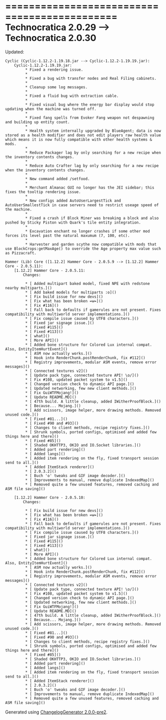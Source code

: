 =============================================
Technocratica 2.0.29 --> Technocratica 2.0.30
=============================================

Updated:

	Cyclic (Cyclic-1.12.2-1.19.18.jar --> Cyclic-1.12.2-1.19.19.jar):
		Cyclic-1.12.2-1.19.19.jar:
			 * Fixed a rendering issue. 
			 * 
			 * Fixed a bug with transfer nodes and Real Filing cabinets. 
			 * 
			 * Cleanup some log messages. 
			 * 
			 * Fixed a fluid bug with extraction cable. 
			 * 
			 * Fixed visual bug where the energy bar display would stop updating when the machine was turned off. 
			 * 
			 * Fixed fang spells from Evoker Fang weapon not despawning and building up entity count. 
			 * 
			 * Health system internally upgraded by BlueAgent; data is now stored as a health modifier and does not edit players raw health value which means it is now fully compatible with other health systems & mods. 
			 * 
			 * Reduce Packager lag by only searching for a new recipe when the inventory contents changes. 
			 * 
			 * Reduce Auto Crafter lag by only searching for a new recipe when the inventory contents changes. 
			 * 
			 * New command added /setfood. 
			 * 
			 * Merchant Almanac GUI no longer has the JEI sidebar; this fixes the tooltip rendering issue. 
			 * 
			 * New configs added AutoUserLargestTick and AutoUserSmallestTick in case servers need to restrict useage speed of the machine. 
			 * 
			 * Fixed a crash if Block Miner was breaking a block and also pushed by Sticky Piston with Quark's tile entity integration. 
			 * 
			 * Excavation enchant no longer crashes if some other mod forces its level past the natural maxumum (7, 100, etc). 
			 * 
			 * Harvester and garden scythe now compatible with mods that use BlockCrops:getMaxAge() to override the Age property max value such as Pizzacraft. 

	Hammer (Lib) Core ([1.12.2] Hammer Core - 2.0.5.9 --> [1.12.2] Hammer Core - 2.0.5.11):
		[1.12.2] Hammer Core - 2.0.5.11:
			Changes:

			 * [ Added multipart baked model, fixed NPE with redstone nearby multiparts.]() 
			 * [ Add baked models for multiparts :o]() 
			 * [ Fix build issue for new devs]() 
			 * [ Fix what has been broken =w=]() 
			 * [ Fix #116]() 
			 * [ Fall back to defaults if gamerules are not present. Fixes compatibility with multiworld server implementations.]() 
			 * [ Fix compile issue caused by UTF8 characters.]() 
			 * [ Fixed jar signage issue.]() 
			 * [ Fixed #115]() 
			 * [ Fixed #113]() 
			 * [ what]() 
			 * [ More API]() 
			 * [ Added bone structure for Colored Lux internal compat. Also, EntityItemHurtEvent]() 
			 * [ ASM now actually works.]() 
			 * [ Hook into RenderChunk.postRenderChunk, fix #112]() 
			 * [ Registry improvements, modular ASM events, remove error messages]() 
			 * [ Connected textures v2]() 
			 * [ Update pack type, connected texture API! \o/]() 
			 * [ Fix #108, updated packet system to v1.5]() 
			 * [ Changed version check to dynamic API page.]() 
			 * [ Updated networking, few new client methods.]() 
			 * [ Fix GuiWTFMojang!]() 
			 * [ Update README.MD]() 
			 * [ 47th build. A little cleanup, added IWitherProofBlock.]() 
			 * [ Because... Mojang.]() 
			 * [ Add scissors, image helper, more drawing methods. Removed unused code.]() 
			 * [ Fixed #81...]() 
			 * [ Fixed #90 and #93]() 
			 * [ Changes to client methods, recipe registry fixes.]() 
			 * [ Shrunk symbols, ported configs, optimised and added few things here and there]() 
			 * [ Fixed #85]() 
			 * [ Shaded OKHTTP3, OKIO and IO.Socket libraries.]() 
			 * [ Added part rendering]() 
			 * [ Added langs]() 
			 * [ Added item rendering on the fly, fixed transport session send to all.]() 
			 * [ Added ItemStack renderer]() 
			 * [ 2.0.3.2]() 
			 * [ Buch 'o' tweaks and GIF image decoder.]() 
			 * [ Improvements to manual, remove duplicate IndexedMap]() 
			 * [ Removed quite a few unused features, removed caching and ASM file saving]() 

		[1.12.2] Hammer Core - 2.0.5.10:
			Changes:

			 * [ Fix build issue for new devs]() 
			 * [ Fix what has been broken =w=]() 
			 * [ Fix #116]() 
			 * [ Fall back to defaults if gamerules are not present. Fixes compatibility with multiworld server implementations.]() 
			 * [ Fix compile issue caused by UTF8 characters.]() 
			 * [ Fixed jar signage issue.]() 
			 * [ Fixed #115]() 
			 * [ Fixed #113]() 
			 * [ what]() 
			 * [ More API]() 
			 * [ Added bone structure for Colored Lux internal compat. Also, EntityItemHurtEvent]() 
			 * [ ASM now actually works.]() 
			 * [ Hook into RenderChunk.postRenderChunk, fix #112]() 
			 * [ Registry improvements, modular ASM events, remove error messages]() 
			 * [ Connected textures v2]() 
			 * [ Update pack type, connected texture API! \o/]() 
			 * [ Fix #108, updated packet system to v1.5]() 
			 * [ Changed version check to dynamic API page.]() 
			 * [ Updated networking, few new client methods.]() 
			 * [ Fix GuiWTFMojang!]() 
			 * [ Update README.MD]() 
			 * [ 47th build. A little cleanup, added IWitherProofBlock.]() 
			 * [ Because... Mojang.]() 
			 * [ Add scissors, image helper, more drawing methods. Removed unused code.]() 
			 * [ Fixed #81...]() 
			 * [ Fixed #90 and #93]() 
			 * [ Changes to client methods, recipe registry fixes.]() 
			 * [ Shrunk symbols, ported configs, optimised and added few things here and there]() 
			 * [ Fixed #85]() 
			 * [ Shaded OKHTTP3, OKIO and IO.Socket libraries.]() 
			 * [ Added part rendering]() 
			 * [ Added langs]() 
			 * [ Added item rendering on the fly, fixed transport session send to all.]() 
			 * [ Added ItemStack renderer]() 
			 * [ 2.0.3.2]() 
			 * [ Buch 'o' tweaks and GIF image decoder.]() 
			 * [ Improvements to manual, remove duplicate IndexedMap]() 
			 * [ Removed quite a few unused features, removed caching and ASM file saving]() 

Generated using [ChangelogGenerator 2.0.0-pre2](https://github.com/TheRandomLabs/ChangelogGenerator).
